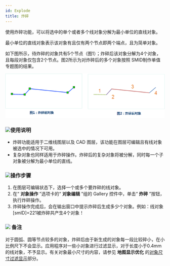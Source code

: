```yaml
---
id: Explode
title: 炸碎  
---  
```

使用炸碎功能，可以将选中的单个或者多个线对象分解为最小单位的直线对象。

最小单位的直线对象表示该对象有且仅有两个节点即两个端点，且为简单对象。

如下图所示，待炸碎的对象共有5个节点（图1）；炸碎后该对象分解为4个对象，且每段对象仅包含2个节点。图2所示为对炸碎后的多个对象按照 SMID制作单值专题图的结果。

![](img/Explode1.png) 
  
### ![](../../../img/read.gif)使用说明

  * 炸碎功能适用于二维线图层以及 CAD 图层，该功能在图层可编辑且有线对象被选中的情况下可用。
  * 复杂对象也同样适用于炸碎操作。炸碎后的复杂对象将被分解，同时每一个子对象被分解为最小单位的直线。

### ![](../../../img/read.gif)操作步骤

  1. 在图层可编辑状态下，选择一个或多个要炸碎的线对象。 
  2. 在“ **对象操作** ”选项卡的“ **对象编辑** ”组的 Gallery 控件中，单击“ **炸碎** ”按钮，执行炸碎操作。
  3. 炸碎操作完成后，会在输出窗口中提示炸碎后生成多少个对象。例如：线对象[smID]=221被炸碎共产生4个对象！

### ![](../../../img/note.png) 备注

对于圆弧、圆等节点较多的对象，炸碎后由于新生成的对象每一段比较碎小，在小比例尺下不会显示。应用程序对一些小对象进行过滤显示，对于长度小于0.4mm
的线对象，不予显示。有关对象最小尺寸的内容，请参见 **地图显示优化**
的[对象尺寸过滤显示](../../../Optimization/MapOptimization/MapOptimization)部分。


